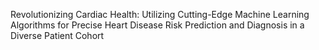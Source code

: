 Revolutionizing Cardiac Health: Utilizing Cutting-Edge Machine Learning Algorithms for Precise Heart Disease Risk Prediction and Diagnosis in a Diverse Patient Cohort
